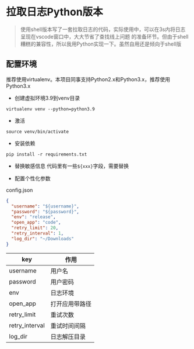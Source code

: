 # 拉取日志Python版本

> 使用shell版本写了一套拉取日志的代码，实际使用中，可以在3s内将日志呈现在vscode窗口中，大大节省了查找线上问题
的准备环节。但由于shell糟糕的兼容性，所以我用Python实现一下。虽然自用还是倾向于shell版

## 配置环境
推荐使用virtualenv。本项目同事支持Python2.x和Python3.x，推荐使用Python3.x

- 创建虚拟环境3.9到venv目录
```shell
virtualenv venv --python=python3.9
```

- 激活
```shell
source venv/bin/activate
```

- 安装依赖
```shell
pip install -r requirements.txt
```

- 替换敏感信息
代码里有一些`${xxx}`字段，需要替换

- 配置个性化参数

config.json
```json
{
  "username": "${username}",
  "password": "${password}",
  "env": "release",
  "open_app": "code",
  "retry_limit": 20,
  "retry_interval": 1,
  "log_dir": "~/Downloads"
}
```

key | 作用 |
---------|----------
 username | 用户名
 password | 用户密码
 env | 日志环境
 open_app | 打开应用带路径
 retry_limit | 重试次数
 retry_interval | 重试时间间隔
 log_dir | 日志解压目录